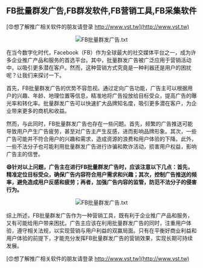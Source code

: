 ## **FB批量群发广告,FB群发软件,FB营销工具,FB采集软件**

[😍想了解推广相关软件的朋友请登录 http://www.vst.tw](http://www.vst.tw)

 <center><img src="https://vst.tw/MP4/tuiguang/png/8.png" alt="FB批量群发广告.txt"></center>

在当今数字化时代，Facebook（FB）作为全球最大的社交媒体平台之一，成为许多企业推广产品和服务的首选平台。其中，批量群发广告被广泛应用于营销活动中，以吸引更多潜在客户。然而，这种营销方式究竟是一种利器还是用户的困扰呢？让我们来探讨一下。

首先，FB批量群发广告的优势不容忽视。通过定向广告功能，广告主可以根据用户的兴趣、年龄、地理位置等信息，精准地将广告投放给目标受众，提高广告的曝光率和转化率。批量群发广告可以快速扩大品牌知名度，吸引更多潜在客户，为企业带来更多的商机和收益。

然而，与此同时，FB批量群发广告也存在一些问题。首先，频繁的广告推送可能导致用户产生广告疲劳，甚至对广告主产生反感，进而影响品牌形象。其次，一些广告可能并不符合用户的兴趣和需求，造成资源的浪费和用户体验的下降。此外，一些不法分子也可能利用批量群发广告进行诈骗和欺诈活动，损害用户权益，影响广告主的信誉。

**😄针对以上问题，广告主在进行FB批量群发广告时，应该注意以下几点：首先，精准定位目标受众，确保广告内容符合用户需求和兴趣；其次，控制广告推送的频率，避免造成用户反感和疲劳；再者，加强广告内容的监管，防范不法分子的侵害行为。**

 <center><img src="https://vst.tw/MP4/tuiguang/png/5.png" alt="FB批量群发广告.txt"></center>

综上所述，FB批量群发广告作为一种营销工具，既有利于企业推广产品和服务，又有可能给用户带来困扰。广告主应该在利用批量群发广告的同时，注重用户体验，遵守相关法规，以实现营销与用户利益的双赢局面。只有在平衡好商业利益和用户体验的前提下，才能充分发挥FB批量群发广告的营销效果，实现长期可持续发展。

[😍想了解推广相关软件的朋友请登录 http://www.vst.tw](http://www.vst.tw)



